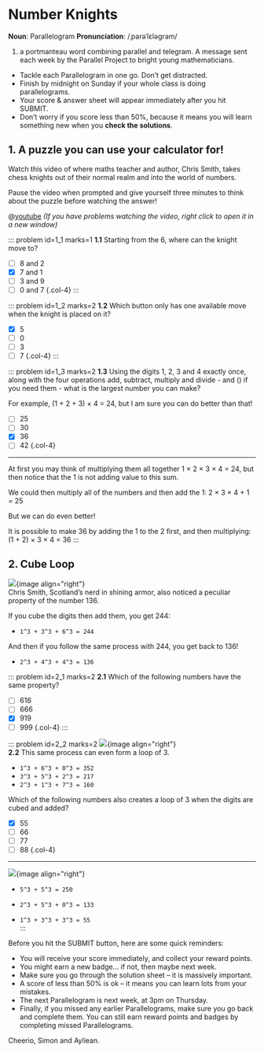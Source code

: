 # Number Knights

<div class="dictionary">

__Noun__: Parallelogram
__Pronunciation__: /ˌparəˈlɛləɡram/

1. a portmanteau word combining parallel and telegram. A message sent each
week by the Parallel Project to bright young mathematicians.

</div>

*	Tackle each Parallelogram in one go. Don’t get distracted.
*	Finish by midnight on Sunday if your whole class is doing parallelograms.
*	Your score & answer sheet will appear immediately after you hit SUBMIT.
*	Don’t worry if you score less than 50%, because it means you will learn something new when you __check the solutions__.


## 1. A puzzle you can use your calculator for!

Watch this video of where maths teacher and author, Chris Smith, takes chess knights out of their normal realm and into the world of numbers.

Pause the video when prompted and give yourself three minutes to think about the puzzle before watching the answer!

@[youtube](H2MqvZaFXwE?start=22&rel=0) _(If you have problems watching the video, right click to open it in a new window)_

::: problem id=1_1 marks=1
__1.1__ Starting from the 6, where can the knight move to?

* [ ] 8 and 2
* [x] 7 and 1
* [ ] 3 and 9
* [ ] 0 and 7
{.col-4}
:::

::: problem id=1_2 marks=2
__1.2__ Which button only has one available move when the knight is placed on it?

* [x] 5
* [ ] 0
* [ ] 3
* [ ] 7
{.col-4}
:::

::: problem id=1_3 marks=2
__1.3__ Using the digits 1, 2, 3 and 4 exactly once, along with the four operations add, subtract, multiply and divide - and () if you need them - what is the largest number you can make?  

For example, (1 + 2 + 3) × 4 = 24, but I am sure you can do better than that!

* [ ] 25
* [ ] 30
* [x] 36
* [ ] 42
{.col-4}

---

At first you may think of multiplying them all together 1 × 2 × 3 × 4 = 24, but then notice that the 1 is not adding value to this sum.

We could then multiply all of the numbers and then add the 1: 2 × 3 × 4 + 1 = 25

But we can do even better!

It is possible to make 36 by adding the 1 to the 2 first, and then multiplying: (1 + 2) × 3 × 4 = 36
:::


## 2. Cube Loop
![](/resources/6-28-number-knights/2-cube-loop.png){image align="right"}  
Chris Smith, Scotland’s nerd in shining armor, also noticed a peculiar property of the number 136.  

If you cube the digits then add them, you get 244:  
* `1^3 + 3^3 + 6^3 = 244`

And then if you follow the same process with 244, you get back to 136!  
* `2^3 + 4^3 + 4^3 = 136`


::: problem id=2_1 marks=2
__2.1__ Which of the following numbers have the same property?

* [ ] 616
* [ ] 666
* [x] 919
* [ ] 999
{.col-4}
:::

::: problem id=2_2 marks=2
![](/resources/6-28-number-knights/2-cube-loop-2.png){image align="right"}  
__2.2__ This same process can even form a loop of 3.

* `1^3 + 6^3 + 0^3 = 352`
* `3^3 + 5^3 + 2^3 = 217`
* `2^3 + 1^3 + 7^3 = 160`

Which of the following numbers also creates a loop of 3 when the digits are cubed and added?

* [x] 55
* [ ] 66
* [ ] 77
* [ ] 88
{.col-4}

---

![](/resources/6-28-number-knights/2-cube-loop-answer-2.png){image align="right"}  
* `5^3 + 5^3 = 250`  
  
* `2^3 + 5^3 + 0^3 = 133`  
  
* `1^3 + 3^3 + 3^3 = 55`  
:::


Before you hit the SUBMIT button, here are some quick reminders:

*	You will receive your score immediately, and collect your reward points.
*	You might earn a new badge... if not, then maybe next week.
*	Make sure you go through the solution sheet – it is massively important.
*	A score of less than 50% is ok – it means you can learn lots from your mistakes.
*	The next Parallelogram is next week, at 3pm on Thursday.
*	Finally, if you missed any earlier Parallelograms, make sure you go back and complete them. You can still earn reward points and badges by completing missed Parallelograms.

Cheerio,
Simon and Ayliean.